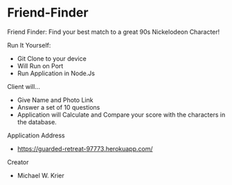 # Friend-Finder
Friend Finder: Find your best match to a great 90s Nickelodeon Character!

Run It Yourself:
- Git Clone to your device
- Will Run on Port
- Run Application in Node.Js

Client will...
 - Give Name and Photo Link
 - Answer a set of 10 questions
 - Application will Calculate and Compare your score with the characters in the database. 
 
 Application Address
 - https://guarded-retreat-97773.herokuapp.com/
 
 Creator
 - Michael W. Krier 
